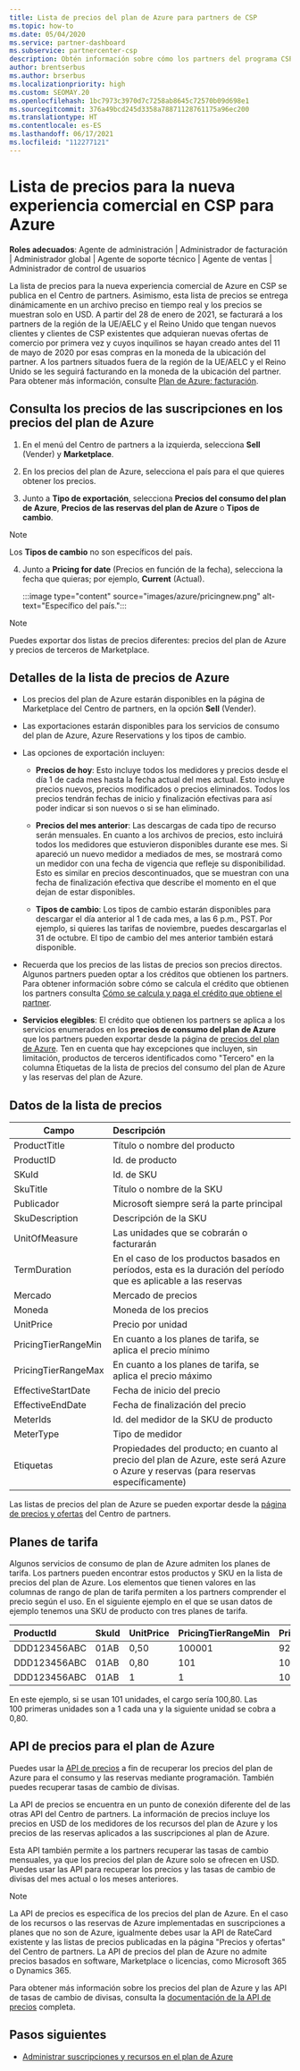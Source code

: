 ```yaml
---
title: Lista de precios del plan de Azure para partners de CSP
ms.topic: how-to
ms.date: 05/04/2020
ms.service: partner-dashboard
ms.subservice: partnercenter-csp
description: Obtén información sobre cómo los partners del programa CSP pueden usar el Centro de partners para ver la lista de precios de las suscripciones en el plan de Azure.
author: brentserbus
ms.author: brserbus
ms.localizationpriority: high
ms.custom: SEOMAY.20
ms.openlocfilehash: 1bc7973c3970d7c7258ab8645c72570b09d698e1
ms.sourcegitcommit: 376a49bcd245d3358a78871128761175a96ec200
ms.translationtype: HT
ms.contentlocale: es-ES
ms.lasthandoff: 06/17/2021
ms.locfileid: "112277121"
---
```

# <a name="price-list-for-the-new-commerce-experience-in-csp-for-azure"></a>Lista de precios para la nueva experiencia comercial en CSP para Azure

**Roles adecuados**: Agente de administración | Administrador de facturación | Administrador global | Agente de soporte técnico | Agente de ventas | Administrador de control de usuarios

La lista de precios para la nueva experiencia comercial de Azure en CSP se publica en el Centro de partners. Asimismo, esta lista de precios se entrega dinámicamente en un archivo preciso en tiempo real y los precios se muestran solo en USD. A partir del 28 de enero de 2021, se facturará a los partners de la región de la UE/AELC y el Reino Unido que tengan nuevos clientes y clientes de CSP existentes que adquieran nuevas ofertas de comercio por primera vez y cuyos inquilinos se hayan creado antes del 11 de mayo de 2020 por esas compras en la moneda de la ubicación del partner.  A los partners situados fuera de la región de la UE/AELC y el Reino Unido se les seguirá facturando en la moneda de la ubicación del partner. Para obtener más información, consulte [Plan de Azure: facturación](azure-plan-billing.md).

## <a name="see-pricing-for-subscriptions-under-the-azure-plan-pricing"></a>Consulta los precios de las suscripciones en los precios del plan de Azure

1. En el menú del Centro de partners a la izquierda, selecciona **Sell** (Vender) y **Marketplace**.

2. En los precios del plan de Azure, selecciona el país para el que quieres obtener los precios.

3. Junto a **Tipo de exportación**, selecciona **Precios del consumo del plan de Azure**, **Precios de las reservas del plan de Azure** o **Tipos de cambio**. 

>[!NOTE] 
>Los **Tipos de cambio** no son específicos del país.

4. Junto a **Pricing for date** (Precios en función de la fecha), selecciona la fecha que quieras; por ejemplo, **Current** (Actual).

   :::image type="content" source="images/azure/pricingnew.png" alt-text="Específico del país.":::

>[!NOTE] 
>Puedes exportar dos listas de precios diferentes: precios del plan de Azure y precios de terceros de Marketplace.

## <a name="azure-price-list-specifics"></a>Detalles de la lista de precios de Azure

- Los precios del plan de Azure estarán disponibles en la página de Marketplace del Centro de partners, en la opción **Sell** (Vender).

- Las exportaciones estarán disponibles para los servicios de consumo del plan de Azure, Azure Reservations y los tipos de cambio.

- Las opciones de exportación incluyen:

  - **Precios de hoy**: Esto incluye todos los medidores y precios desde el día 1 de cada mes hasta la fecha actual del mes actual. Esto incluye precios nuevos, precios modificados o precios eliminados. Todos los precios tendrán fechas de inicio y finalización efectivas para así poder indicar si son nuevos o si se han eliminado.

  - **Precios del mes anterior**: Las descargas de cada tipo de recurso serán mensuales. En cuanto a los archivos de precios, esto incluirá todos los medidores que estuvieron disponibles durante ese mes. Si apareció un nuevo medidor a mediados de mes, se mostrará como un medidor con una fecha de vigencia que refleje su disponibilidad. Esto es similar en precios descontinuados, que se muestran con una fecha de finalización efectiva que describe el momento en el que dejan de estar disponibles.

  - **Tipos de cambio**: Los tipos de cambio estarán disponibles para descargar el día anterior al 1 de cada mes, a las 6 p.m., PST. Por ejemplo, si quieres las tarifas de noviembre, puedes descargarlas el 31 de octubre. El tipo de cambio del mes anterior también estará disponible.

- Recuerda que los precios de las listas de precios son precios directos. Algunos partners pueden optar a los créditos que obtienen los partners. Para obtener información sobre cómo se calcula el crédito que obtienen los partners consulta [Cómo se calcula y paga el crédito que obtiene el partner](partner-earned-credit-explanation.md).

- **Servicios elegibles**: El crédito que obtienen los partners se aplica a los servicios enumerados en los **precios de consumo del plan de Azure** que los partners pueden exportar desde la página de [precios del plan de Azure](https://partner.microsoft.com/commerce/sales). Ten en cuenta que hay excepciones que incluyen, sin limitación, productos de terceros identificados como "Tercero" en la columna Etiquetas de la lista de precios del consumo del plan de Azure y las reservas del plan de Azure.

## <a name="price-list-data"></a>Datos de la lista de precios

|**Campo**   |**Descripción**   |
|--------------------------|:---------------------------|
|ProductTitle  |Título o nombre del producto|
|ProductID   |Id. de producto|
|SKuId|Id. de SKU|
|SkuTitle|Título o nombre de la SKU|
|Publicador|Microsoft siempre será la parte principal|
|SkuDescription|Descripción de la SKU|
|UnitOfMeasure|Las unidades que se cobrarán o facturarán|
|TermDuration|En el caso de los productos basados en períodos, esta es la duración del período que es aplicable a las reservas|
|Mercado|Mercado de precios|
|Moneda|Moneda de los precios|
|UnitPrice|Precio por unidad|
|PricingTierRangeMin|En cuanto a los planes de tarifa, se aplica el precio mínimo|
|PricingTierRangeMax|En cuanto a los planes de tarifa, se aplica el precio máximo|
|EffectiveStartDate|Fecha de inicio del precio|
|EffectiveEndDate|Fecha de finalización del precio|
|MeterIds|Id. del medidor de la SKU de producto|
|MeterType|Tipo de medidor|
|Etiquetas|Propiedades del producto; en cuanto al precio del plan de Azure, este será Azure o Azure y reservas (para reservas específicamente)|

Las listas de precios del plan de Azure se pueden exportar desde la [página de precios y ofertas](https://partner.microsoft.com/dashboard/sell/pricingandoffers) del Centro de partners.

## <a name="tiered-pricing"></a>Planes de tarifa

Algunos servicios de consumo de plan de Azure admiten los planes de tarifa. Los partners pueden encontrar estos productos y SKU en la lista de precios del plan de Azure. Los elementos que tienen valores en las columnas de rango de plan de tarifa permiten a los partners comprender el precio según el uso. En el siguiente ejemplo en el que se usan datos de ejemplo tenemos una SKU de producto con tres planes de tarifa.

|**ProductId**   |**SkuId**   |**UnitPrice**   |**PricingTierRangeMin**   |**PricingTierRangeMax**   |
|:---------------|:-----------|:---------------|:-------------------------|:-------------------------|
|DDD123456ABC|01AB|0,50|100001|9223372036854780000|
|DDD123456ABC|01AB|0,80|101|100000|
|DDD123456ABC|01AB|1|1|100|

En este ejemplo, si se usan 101 unidades, el cargo sería 100,80. Las 100 primeras unidades son a 1 cada una y la siguiente unidad se cobra a 0,80.

## <a name="pricing-api-for-azure-plan"></a>API de precios para el plan de Azure

Puedes usar la [API de precios](/partner/develop/pricing) a fin de recuperar los precios del plan de Azure para el consumo y las reservas mediante programación. También puedes recuperar tasas de cambio de divisas.

La API de precios se encuentra en un punto de conexión diferente del de las otras API del Centro de partners. La información de precios incluye los precios en USD de los medidores de los recursos del plan de Azure y los precios de las reservas aplicados a las suscripciones al plan de Azure.

Esta API también permite a los partners recuperar las tasas de cambio mensuales, ya que los precios del plan de Azure solo se ofrecen en USD. Puedes usar las API para recuperar los precios y las tasas de cambio de divisas del mes actual o los meses anteriores.

>[!NOTE]
> La API de precios es específica de los precios del plan de Azure. En el caso de los recursos o las reservas de Azure implementadas en suscripciones a planes que no son de Azure, igualmente debes usar la API de RateCard existente y las listas de precios publicadas en la página "Precios y ofertas" del Centro de partners. La API de precios del plan de Azure no admite precios basados en software, Marketplace o licencias, como Microsoft 365 o Dynamics 365.

Para obtener más información sobre los precios del plan de Azure y las API de tasas de cambio de divisas, consulta la [documentación de la API de precios](/partner/develop/pricing) completa.

## <a name="next-steps"></a>Pasos siguientes

- [Administrar suscripciones y recursos en el plan de Azure](azure-plan-manage.md)
